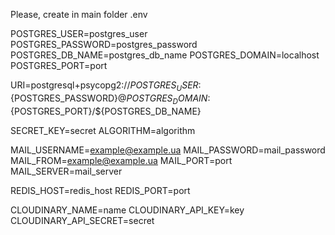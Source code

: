 Please, create in main folder .env

POSTGRES_USER=postgres_user
POSTGRES_PASSWORD=postgres_password
POSTGRES_DB_NAME=postgres_db_name
POSTGRES_DOMAIN=localhost
POSTGRES_PORT=port

URI=postgresql+psycopg2://${POSTGRES_USER}:${POSTGRES_PASSWORD}@${POSTGRES_DOMAIN}:${POSTGRES_PORT}/${POSTGRES_DB_NAME}

SECRET_KEY=secret
ALGORITHM=algorithm

MAIL_USERNAME=example@example.ua
MAIL_PASSWORD=mail_password
MAIL_FROM=example@example.ua
MAIL_PORT=port
MAIL_SERVER=mail_server

REDIS_HOST=redis_host
REDIS_PORT=port

CLOUDINARY_NAME=name
CLOUDINARY_API_KEY=key
CLOUDINARY_API_SECRET=secret
